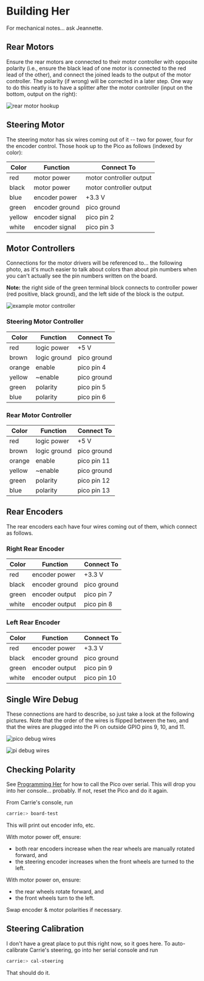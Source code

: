 # Building Her
For mechanical notes... ask Jeannette.

## Rear Motors
Ensure the rear motors are connected to their motor controller with opposite
polarity (i.e., ensure the black lead of one motor is connected to the red lead
of the other), and connect the joined leads to the output of the motor
controller. The polarity (if wrong) will be corrected in a later step. One way
to do this neatly is to have a splitter after the motor controller (input on
the bottom, output on the right):

![rear motor hookup](./images/rear-motor-hookup.jpg)

## Steering Motor

The steering motor has six wires coming out of it -- two for power, four for
the encoder control. Those hook up to the Pico as follows (indexed by color):

| Color | Function | Connect To |
| --- | --- | --- |
| red | motor power | motor controller output |
| black | motor power | motor controller output |
| blue | encoder power | +3.3 V |
| green | encoder ground | pico ground |
| yellow | encoder signal | pico pin 2 |
| white | encoder signal | pico pin 3 |

## Motor Controllers

Connections for the motor drivers will be referenced to... the following photo,
as it's much easier to talk about colors than about pin numbers when you can't
actually see the pin numbers written on the board.

**Note:** the right side of the green terminal block connects to controller
power (red positive, black ground), and the left side of the block is the
output.

![example motor controller](./images/example-motor-controller.jpg)

### Steering Motor Controller

| Color | Function | Connect To |
| --- | --- | --- |
| red | logic power | +5 V |
| brown | logic ground | pico ground |
| orange | enable | pico pin 4 |
| yellow | ~enable | pico ground |
| green | polarity | pico pin 5 |
| blue | polarity | pico pin 6 |

### Rear Motor Controller

| Color | Function | Connect To |
| --- | --- | --- |
| red | logic power | +5 V |
| brown | logic ground | pico ground |
| orange | enable | pico pin 11 |
| yellow | ~enable | pico ground |
| green | polarity | pico pin 12 |
| blue | polarity | pico pin 13 |

## Rear Encoders

The rear encoders each have four wires coming out of them, which connect as
follows.

### Right Rear Encoder

| Color | Function | Connect To |
| --- | --- | --- |
| red | encoder power | +3.3 V |
| black | encoder ground | pico ground |
| green | encoder output | pico pin 7 |
| white | encoder output | pico pin 8 |

### Left Rear Encoder

| Color | Function | Connect To |
| --- | --- | --- |
| red | encoder power | +3.3 V |
| black | encoder ground | pico ground |
| green | encoder output | pico pin 9 |
| white | encoder output | pico pin 10 |

## Single Wire Debug

These connections are hard to describe, so just take a look at the following
pictures. Note that the order of the wires is flipped between the two, and that
the wires are plugged into the Pi on outside GPIO pins 9, 10, and 11.

![pico debug wires](./images/pico-debug-wires.jpg)

![pi debug wires](./images/pi-debug-wires.jpg)

## Checking Polarity
See [Programming Her](./programming-her.md) for how to call the Pico over
serial. This will drop you into her console... probably. If not, reset the Pico
and do it again.

From Carrie's console, run
```bash
carrie:> board-test
```
This will print out encoder info, etc.

With motor power off, ensure:
- both rear encoders increase when the rear wheels are manually rotated
  forward, and
- the steering encoder increases when the front wheels are turned to the left.

With motor power on, ensure:
- the rear wheels rotate forward, and
- the front wheels turn to the left.

Swap encoder & motor polarities if necessary.

## Steering Calibration

I don't have a great place to put this right now, so it goes here. To
auto-calibrate Carrie's steering, go into her serial console and run
```bash
carrie:> cal-steering
```
That should do it.
